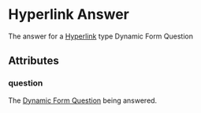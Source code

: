 # Hyperlink Answer <Badge text="object" vertical="middle" />
The answer for a [Hyperlink](./df-question-type/#hyperlink) type Dynamic Form Question

## Attributes
### question [<Badge text="object" vertical="middle" />](./df-question)
The [Dynamic Form Question](./df-question) being answered.